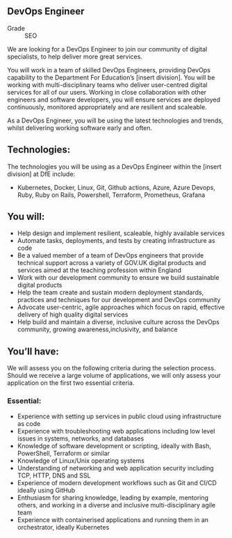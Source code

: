 ## DevOps Engineer

<dl class="govuk-summary-list">
  <div class="govuk-summary-list__row">
    <dt class="govuk-summary-list__key">
      Grade
    </dt>
    <dd class="govuk-summary-list__value">
      SEO
    </dd>
  </div>
</dl>

We are looking for a DevOps Engineer to join our community of digital specialists, to help deliver more great services.

You will work in a team of skilled DevOps Engineers, providing DevOps capability to the Department For Education’s [insert division]. You will be working with multi-disciplinary teams who deliver user-centred digital services for all of our users. Working in close collaboration with other engineers and software developers, you will ensure services are deployed continuously, monitored appropriately and are resilient and scaleable.

As a DevOps Engineer, you will be using the latest technologies and trends, whilst delivering working software early
and often.

## Technologies:

The technologies you will be using as a DevOps Engineer within the [insert division] at DfE include:

- Kubernetes, Docker, Linux, Git, Github actions, Azure, Azure Devops, Ruby, Ruby on Rails, Powershell, Terraform,
Prometheus, Grafana

## You will:

* Help design and implement resilient, scaleable, highly available services
* Automate tasks, deployments, and tests by creating infrastructure as code
* Be a valued member of a team of DevOps engineers that provide technical support across a variety of GOV.UK digital products and services aimed at the teaching profession within England
* Work with our development community to ensure we build sustainable digital products
* Help the team create and sustain modern deployment standards, practices and techniques for our development and DevOps community
* Advocate user-centric, agile approaches which focus on rapid, effective delivery of high quality digital services
* Help build and maintain a diverse, inclusive culture across the DevOps community, growing awareness,inclusivity, and balance

## You’ll have:

We will assess you on the following criteria during the selection process. Should we receive a large volume of
applications, we will only assess your application on the first two essential criteria.

### Essential:

* Experience with setting up services in public cloud using infrastructure as code
* Experience with troubleshooting web applications including low level issues in systems, networks, and databases
* Knowledge of software development or scripting, ideally with Bash, PowerShell, Terraform or similar
* Knowledge of Linux/Unix operating systems
* Understanding of networking and web application security including TCP, HTTP, DNS and SSL
* Experience of modern development workflows such as Git and CI/CD ideally using GitHub
* Enthusiasm for sharing knowledge, leading by example, mentoring others, and working in a diverse and inclusive multi-disciplinary agile team
* Experience with containerised applications and running them in an orchestrator, ideally Kubernetes